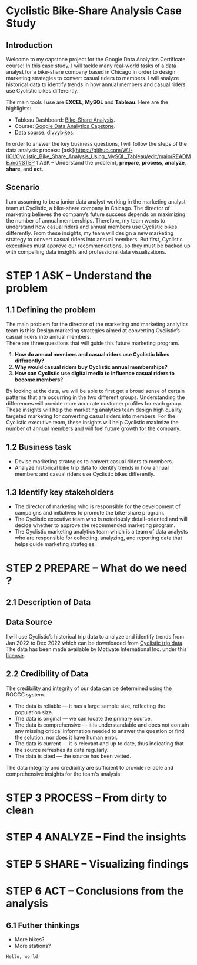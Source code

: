 # Cyclistic Bike-Share Analysis Case Study

## Introduction
Welcome to my capstone project for the Google Data Analytics Certificate course! 
In this case study, I will tackle many real-world tasks of a data analyst for a bike-share company based in Chicago in order to design marketing strategies to convert casual riders to members.
I will analyze historical data to identify trends in how annual members and casual riders use Cyclistic bikes differently.

The main tools I use are **EXCEL**, **MySQL** and **Tableau**. Here are the highlights:
* Tableau Dashboard: [Bike-Share Analysis](https://public.tableau.com/app/profile/jia.wang3280/viz/Bike-shareanalysis2022/Overview).
* Course: [Google Data Analytics Capstone](https://www.coursera.org/learn/google-data-analytics-capstone).
* Data sourse: [divvybikes](https://divvybikes.com/system-data).

In order to answer the key business questions, I will follow the steps of the data analysis process: [ask](https://github.com/WJ-IIOI/Cyclistic_Bike_Share_Analysis_Using_MySQL_Tableau/edit/main/README.md#STEP 1 ASK – Understand the problem), **prepare**, **process**, **analyze**,
**share**, and **act**.

## Scenario
I am assuming to be a junior data analyst working in the marketing analyst team at Cyclistic, a bike-share company in Chicago. The director
of marketing believes the company’s future success depends on maximizing the number of annual memberships. Therefore,
my team wants to understand how casual riders and annual members use Cyclistic bikes differently. From these insights,
my team will design a new marketing strategy to convert casual riders into annual members. But first, Cyclistic executives
must approve our recommendations, so they must be backed up with compelling data insights and professional data
visualizations.



# **STEP 1 ASK – Understand the problem**
## 1.1  Defining the problem
The main problem for the director of the marketing and marketing analytics team is this: 
Design marketing strategies aimed at converting Cyclistic’s casual riders into annual members.\
There are three questions that will guide this future marketing program. 
1. **How do annual members and casual riders use Cyclistic bikes differently?**
2. **Why would casual riders buy Cyclistic annual memberships?**
3. **How can Cyclistic use digital media to influence casual riders to become members?**

By looking at the data, we will be able to first get a broad sense of certain patterns that are occurring in the two different groups.
Understanding the differences will provide more accurate customer profiles for each group. These insights will help the marketing analytics team design high quality targeted marketing for converting casual riders into members.
For the Cyclistic executive team, these insights will help Cyclistic maximize the number of annual members and will fuel future growth for the company.

## 1.2 Business task
*	Devise marketing strategies to convert casual riders to members.
*	Analyze historical bike trip data to identify trends in how annual members and casual riders use Cyclistic bikes differently.

## 1.3 Identify key stakeholders
* The director of marketing who is responsible for the development of campaigns and initiatives to promote the bike-share program.
* The Cyclistic executive team who is notoriously detail-oriented and will decide whether to approve the recommended marketing program.
* The Cyclistic marketing analytics team which is a team of data analysts who are responsible for collecting, analyzing, and reporting data that helps guide marketing strategies.



# **STEP 2 PREPARE – What do we need ?**
## 2.1 Description of Data

## Data Source
I will use Cyclistic’s historical trip data to analyze and identify trends from Jan 2022 to Dec 2022 which can be downloaded from [Cyclistic trip data](https://divvy-tripdata.s3.amazonaws.com/index.html). The data has been made available by Motivate International Inc. under this [license](https://ride.divvybikes.com/data-license-agreement).


## 2.2 Credibility of Data
The credibility and integrity of our data can be determined using the ROCCC system.
* The data is reliable — it has a large sample size, reflecting the population size.
* The data is original — we can locate the primary source.
* The data is comprehensive — it is understandable and does not contain any missing critical information needed to answer the question or find the solution, nor does it have human error.
* The data is current — it is relevant and up to date, thus indicating that the source refreshes its data regularly.
* The data is cited — the source has been vetted.

The data integrity and credibility are sufficient to provide reliable and comprehensive insights for the team's analysis.


# **STEP 3 PROCESS – From dirty to clean**


# **STEP 4 ANALYZE – Find the insights**


# **STEP 5 SHARE –  Visualizing findings**


# **STEP 6 ACT – Conclusions from the analysis**

## 6.1 Futher thinkings
* More bikes?
* More stations?

```
Hello, world!
```
